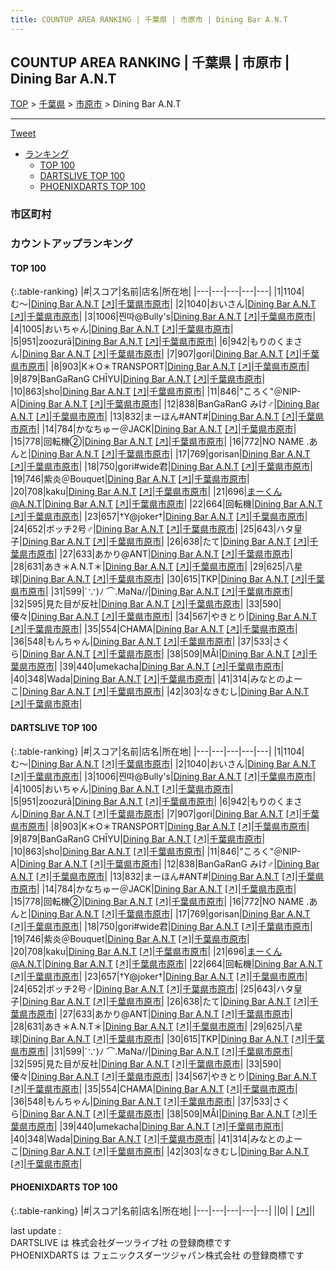 ```yaml
---
title: COUNTUP AREA RANKING | 千葉県 | 市原市 | Dining Bar A.N.T
---
```

## COUNTUP AREA RANKING | 千葉県 | 市原市 | Dining Bar A.N.T

[TOP](/darts/rank/) > [千葉県](/darts/rank/千葉県/) > [市原市](/darts/rank/千葉県/市原市/) > Dining Bar A.N.T

___

<a href="https://twitter.com/share?ref_src=twsrc%5Etfw" data-text="COUNTUP AREA RANKING | 千葉県市原市Dining Bar A.N.T" class="twitter-share-button" data-hashtags="DARTSLIVE,PHOENIXDARTS,darts,ダーツ" data-show-count="false">Tweet</a>

* [ランキング](#カウントアップランキング)
    * [TOP 100](#top-100)
    * [DARTSLIVE TOP 100](#dartslive-top-100)
    * [PHOENIXDARTS TOP 100](#phoenixdarts-top-100)

### 市区町村

<ul>

</ul>

### カウントアップランキング

#### TOP 100



{:.table-ranking}
|#|スコア|名前|店名|所在地|
|---|---|---|---|---|
|1|1104|<span class="rank-name-dl">む〜</span>|<a href="/darts/rank/shops/3fd50955979d3fac0d9b047a20a7ba1e.html">Dining Bar A.N.T</a> <a href="https://search.dartslive.com/jp/shop/3fd50955979d3fac0d9b047a20a7ba1e">[↗]</a>|<a href="/darts/rank/千葉県/市原市">千葉県市原市</a>|
|2|1040|<span class="rank-name-dl">おいさん</span>|<a href="/darts/rank/shops/3fd50955979d3fac0d9b047a20a7ba1e.html">Dining Bar A.N.T</a> <a href="https://search.dartslive.com/jp/shop/3fd50955979d3fac0d9b047a20a7ba1e">[↗]</a>|<a href="/darts/rank/千葉県/市原市">千葉県市原市</a>|
|3|1006|<span class="rank-name-dl">찐따@Bully&#x27;s</span>|<a href="/darts/rank/shops/3fd50955979d3fac0d9b047a20a7ba1e.html">Dining Bar A.N.T</a> <a href="https://search.dartslive.com/jp/shop/3fd50955979d3fac0d9b047a20a7ba1e">[↗]</a>|<a href="/darts/rank/千葉県/市原市">千葉県市原市</a>|
|4|1005|<span class="rank-name-dl">おいちゃん</span>|<a href="/darts/rank/shops/3fd50955979d3fac0d9b047a20a7ba1e.html">Dining Bar A.N.T</a> <a href="https://search.dartslive.com/jp/shop/3fd50955979d3fac0d9b047a20a7ba1e">[↗]</a>|<a href="/darts/rank/千葉県/市原市">千葉県市原市</a>|
|5|951|<span class="rank-name-dl">zoozurā</span>|<a href="/darts/rank/shops/3fd50955979d3fac0d9b047a20a7ba1e.html">Dining Bar A.N.T</a> <a href="https://search.dartslive.com/jp/shop/3fd50955979d3fac0d9b047a20a7ba1e">[↗]</a>|<a href="/darts/rank/千葉県/市原市">千葉県市原市</a>|
|6|942|<span class="rank-name-dl">もりのくまさん</span>|<a href="/darts/rank/shops/3fd50955979d3fac0d9b047a20a7ba1e.html">Dining Bar A.N.T</a> <a href="https://search.dartslive.com/jp/shop/3fd50955979d3fac0d9b047a20a7ba1e">[↗]</a>|<a href="/darts/rank/千葉県/市原市">千葉県市原市</a>|
|7|907|<span class="rank-name-dl">gori</span>|<a href="/darts/rank/shops/3fd50955979d3fac0d9b047a20a7ba1e.html">Dining Bar A.N.T</a> <a href="https://search.dartslive.com/jp/shop/3fd50955979d3fac0d9b047a20a7ba1e">[↗]</a>|<a href="/darts/rank/千葉県/市原市">千葉県市原市</a>|
|8|903|<span class="rank-name-dl">K＊O＊TRANSPORT</span>|<a href="/darts/rank/shops/3fd50955979d3fac0d9b047a20a7ba1e.html">Dining Bar A.N.T</a> <a href="https://search.dartslive.com/jp/shop/3fd50955979d3fac0d9b047a20a7ba1e">[↗]</a>|<a href="/darts/rank/千葉県/市原市">千葉県市原市</a>|
|9|879|<span class="rank-name-dl">BanGaRanG CHĪYU</span>|<a href="/darts/rank/shops/3fd50955979d3fac0d9b047a20a7ba1e.html">Dining Bar A.N.T</a> <a href="https://search.dartslive.com/jp/shop/3fd50955979d3fac0d9b047a20a7ba1e">[↗]</a>|<a href="/darts/rank/千葉県/市原市">千葉県市原市</a>|
|10|863|<span class="rank-name-dl">sho</span>|<a href="/darts/rank/shops/3fd50955979d3fac0d9b047a20a7ba1e.html">Dining Bar A.N.T</a> <a href="https://search.dartslive.com/jp/shop/3fd50955979d3fac0d9b047a20a7ba1e">[↗]</a>|<a href="/darts/rank/千葉県/市原市">千葉県市原市</a>|
|11|846|<span class="rank-name-dl">&quot;ころく&quot;＠NIP-A</span>|<a href="/darts/rank/shops/3fd50955979d3fac0d9b047a20a7ba1e.html">Dining Bar A.N.T</a> <a href="https://search.dartslive.com/jp/shop/3fd50955979d3fac0d9b047a20a7ba1e">[↗]</a>|<a href="/darts/rank/千葉県/市原市">千葉県市原市</a>|
|12|838|<span class="rank-name-dl">BanGaRanG みけ♂</span>|<a href="/darts/rank/shops/3fd50955979d3fac0d9b047a20a7ba1e.html">Dining Bar A.N.T</a> <a href="https://search.dartslive.com/jp/shop/3fd50955979d3fac0d9b047a20a7ba1e">[↗]</a>|<a href="/darts/rank/千葉県/市原市">千葉県市原市</a>|
|13|832|<span class="rank-name-dl">まーほん#ANT#</span>|<a href="/darts/rank/shops/3fd50955979d3fac0d9b047a20a7ba1e.html">Dining Bar A.N.T</a> <a href="https://search.dartslive.com/jp/shop/3fd50955979d3fac0d9b047a20a7ba1e">[↗]</a>|<a href="/darts/rank/千葉県/市原市">千葉県市原市</a>|
|14|784|<span class="rank-name-dl">かなちゅー＠JACK</span>|<a href="/darts/rank/shops/3fd50955979d3fac0d9b047a20a7ba1e.html">Dining Bar A.N.T</a> <a href="https://search.dartslive.com/jp/shop/3fd50955979d3fac0d9b047a20a7ba1e">[↗]</a>|<a href="/darts/rank/千葉県/市原市">千葉県市原市</a>|
|15|778|<span class="rank-name-dl">回転機②</span>|<a href="/darts/rank/shops/3fd50955979d3fac0d9b047a20a7ba1e.html">Dining Bar A.N.T</a> <a href="https://search.dartslive.com/jp/shop/3fd50955979d3fac0d9b047a20a7ba1e">[↗]</a>|<a href="/darts/rank/千葉県/市原市">千葉県市原市</a>|
|16|772|<span class="rank-name-dl">NO NAME .あんと</span>|<a href="/darts/rank/shops/3fd50955979d3fac0d9b047a20a7ba1e.html">Dining Bar A.N.T</a> <a href="https://search.dartslive.com/jp/shop/3fd50955979d3fac0d9b047a20a7ba1e">[↗]</a>|<a href="/darts/rank/千葉県/市原市">千葉県市原市</a>|
|17|769|<span class="rank-name-dl">gorisan</span>|<a href="/darts/rank/shops/3fd50955979d3fac0d9b047a20a7ba1e.html">Dining Bar A.N.T</a> <a href="https://search.dartslive.com/jp/shop/3fd50955979d3fac0d9b047a20a7ba1e">[↗]</a>|<a href="/darts/rank/千葉県/市原市">千葉県市原市</a>|
|18|750|<span class="rank-name-dl">gori#wide君</span>|<a href="/darts/rank/shops/3fd50955979d3fac0d9b047a20a7ba1e.html">Dining Bar A.N.T</a> <a href="https://search.dartslive.com/jp/shop/3fd50955979d3fac0d9b047a20a7ba1e">[↗]</a>|<a href="/darts/rank/千葉県/市原市">千葉県市原市</a>|
|19|746|<span class="rank-name-dl">紫炎＠Bouquet</span>|<a href="/darts/rank/shops/3fd50955979d3fac0d9b047a20a7ba1e.html">Dining Bar A.N.T</a> <a href="https://search.dartslive.com/jp/shop/3fd50955979d3fac0d9b047a20a7ba1e">[↗]</a>|<a href="/darts/rank/千葉県/市原市">千葉県市原市</a>|
|20|708|<span class="rank-name-dl">kaku</span>|<a href="/darts/rank/shops/3fd50955979d3fac0d9b047a20a7ba1e.html">Dining Bar A.N.T</a> <a href="https://search.dartslive.com/jp/shop/3fd50955979d3fac0d9b047a20a7ba1e">[↗]</a>|<a href="/darts/rank/千葉県/市原市">千葉県市原市</a>|
|21|696|<span class="rank-name-dl">まーくん@A.N.T</span>|<a href="/darts/rank/shops/3fd50955979d3fac0d9b047a20a7ba1e.html">Dining Bar A.N.T</a> <a href="https://search.dartslive.com/jp/shop/3fd50955979d3fac0d9b047a20a7ba1e">[↗]</a>|<a href="/darts/rank/千葉県/市原市">千葉県市原市</a>|
|22|664|<span class="rank-name-dl">回転機</span>|<a href="/darts/rank/shops/3fd50955979d3fac0d9b047a20a7ba1e.html">Dining Bar A.N.T</a> <a href="https://search.dartslive.com/jp/shop/3fd50955979d3fac0d9b047a20a7ba1e">[↗]</a>|<a href="/darts/rank/千葉県/市原市">千葉県市原市</a>|
|23|657|<span class="rank-name-dl">†Y@joker†</span>|<a href="/darts/rank/shops/3fd50955979d3fac0d9b047a20a7ba1e.html">Dining Bar A.N.T</a> <a href="https://search.dartslive.com/jp/shop/3fd50955979d3fac0d9b047a20a7ba1e">[↗]</a>|<a href="/darts/rank/千葉県/市原市">千葉県市原市</a>|
|24|652|<span class="rank-name-dl">ボッチ2号♂</span>|<a href="/darts/rank/shops/3fd50955979d3fac0d9b047a20a7ba1e.html">Dining Bar A.N.T</a> <a href="https://search.dartslive.com/jp/shop/3fd50955979d3fac0d9b047a20a7ba1e">[↗]</a>|<a href="/darts/rank/千葉県/市原市">千葉県市原市</a>|
|25|643|<span class="rank-name-dl">ハタ皇子</span>|<a href="/darts/rank/shops/3fd50955979d3fac0d9b047a20a7ba1e.html">Dining Bar A.N.T</a> <a href="https://search.dartslive.com/jp/shop/3fd50955979d3fac0d9b047a20a7ba1e">[↗]</a>|<a href="/darts/rank/千葉県/市原市">千葉県市原市</a>|
|26|638|<span class="rank-name-dl">たて</span>|<a href="/darts/rank/shops/3fd50955979d3fac0d9b047a20a7ba1e.html">Dining Bar A.N.T</a> <a href="https://search.dartslive.com/jp/shop/3fd50955979d3fac0d9b047a20a7ba1e">[↗]</a>|<a href="/darts/rank/千葉県/市原市">千葉県市原市</a>|
|27|633|<span class="rank-name-dl">あかり@ANT</span>|<a href="/darts/rank/shops/3fd50955979d3fac0d9b047a20a7ba1e.html">Dining Bar A.N.T</a> <a href="https://search.dartslive.com/jp/shop/3fd50955979d3fac0d9b047a20a7ba1e">[↗]</a>|<a href="/darts/rank/千葉県/市原市">千葉県市原市</a>|
|28|631|<span class="rank-name-dl">あき＊A.N.T＊</span>|<a href="/darts/rank/shops/3fd50955979d3fac0d9b047a20a7ba1e.html">Dining Bar A.N.T</a> <a href="https://search.dartslive.com/jp/shop/3fd50955979d3fac0d9b047a20a7ba1e">[↗]</a>|<a href="/darts/rank/千葉県/市原市">千葉県市原市</a>|
|29|625|<span class="rank-name-dl">八星球</span>|<a href="/darts/rank/shops/3fd50955979d3fac0d9b047a20a7ba1e.html">Dining Bar A.N.T</a> <a href="https://search.dartslive.com/jp/shop/3fd50955979d3fac0d9b047a20a7ba1e">[↗]</a>|<a href="/darts/rank/千葉県/市原市">千葉県市原市</a>|
|30|615|<span class="rank-name-dl">TKP</span>|<a href="/darts/rank/shops/3fd50955979d3fac0d9b047a20a7ba1e.html">Dining Bar A.N.T</a> <a href="https://search.dartslive.com/jp/shop/3fd50955979d3fac0d9b047a20a7ba1e">[↗]</a>|<a href="/darts/rank/千葉県/市原市">千葉県市原市</a>|
|31|599|<span class="rank-name-dl">´∵)ﾉ ⌒.MaNa//</span>|<a href="/darts/rank/shops/3fd50955979d3fac0d9b047a20a7ba1e.html">Dining Bar A.N.T</a> <a href="https://search.dartslive.com/jp/shop/3fd50955979d3fac0d9b047a20a7ba1e">[↗]</a>|<a href="/darts/rank/千葉県/市原市">千葉県市原市</a>|
|32|595|<span class="rank-name-dl">見た目が反社</span>|<a href="/darts/rank/shops/3fd50955979d3fac0d9b047a20a7ba1e.html">Dining Bar A.N.T</a> <a href="https://search.dartslive.com/jp/shop/3fd50955979d3fac0d9b047a20a7ba1e">[↗]</a>|<a href="/darts/rank/千葉県/市原市">千葉県市原市</a>|
|33|590|<span class="rank-name-dl">優々</span>|<a href="/darts/rank/shops/3fd50955979d3fac0d9b047a20a7ba1e.html">Dining Bar A.N.T</a> <a href="https://search.dartslive.com/jp/shop/3fd50955979d3fac0d9b047a20a7ba1e">[↗]</a>|<a href="/darts/rank/千葉県/市原市">千葉県市原市</a>|
|34|567|<span class="rank-name-dl">やきとり</span>|<a href="/darts/rank/shops/3fd50955979d3fac0d9b047a20a7ba1e.html">Dining Bar A.N.T</a> <a href="https://search.dartslive.com/jp/shop/3fd50955979d3fac0d9b047a20a7ba1e">[↗]</a>|<a href="/darts/rank/千葉県/市原市">千葉県市原市</a>|
|35|554|<span class="rank-name-dl">CHAMA</span>|<a href="/darts/rank/shops/3fd50955979d3fac0d9b047a20a7ba1e.html">Dining Bar A.N.T</a> <a href="https://search.dartslive.com/jp/shop/3fd50955979d3fac0d9b047a20a7ba1e">[↗]</a>|<a href="/darts/rank/千葉県/市原市">千葉県市原市</a>|
|36|548|<span class="rank-name-dl">もんちゃん</span>|<a href="/darts/rank/shops/3fd50955979d3fac0d9b047a20a7ba1e.html">Dining Bar A.N.T</a> <a href="https://search.dartslive.com/jp/shop/3fd50955979d3fac0d9b047a20a7ba1e">[↗]</a>|<a href="/darts/rank/千葉県/市原市">千葉県市原市</a>|
|37|533|<span class="rank-name-dl">さくら</span>|<a href="/darts/rank/shops/3fd50955979d3fac0d9b047a20a7ba1e.html">Dining Bar A.N.T</a> <a href="https://search.dartslive.com/jp/shop/3fd50955979d3fac0d9b047a20a7ba1e">[↗]</a>|<a href="/darts/rank/千葉県/市原市">千葉県市原市</a>|
|38|509|<span class="rank-name-dl">MÅI</span>|<a href="/darts/rank/shops/3fd50955979d3fac0d9b047a20a7ba1e.html">Dining Bar A.N.T</a> <a href="https://search.dartslive.com/jp/shop/3fd50955979d3fac0d9b047a20a7ba1e">[↗]</a>|<a href="/darts/rank/千葉県/市原市">千葉県市原市</a>|
|39|440|<span class="rank-name-dl">umekacha</span>|<a href="/darts/rank/shops/3fd50955979d3fac0d9b047a20a7ba1e.html">Dining Bar A.N.T</a> <a href="https://search.dartslive.com/jp/shop/3fd50955979d3fac0d9b047a20a7ba1e">[↗]</a>|<a href="/darts/rank/千葉県/市原市">千葉県市原市</a>|
|40|348|<span class="rank-name-dl">Wada</span>|<a href="/darts/rank/shops/3fd50955979d3fac0d9b047a20a7ba1e.html">Dining Bar A.N.T</a> <a href="https://search.dartslive.com/jp/shop/3fd50955979d3fac0d9b047a20a7ba1e">[↗]</a>|<a href="/darts/rank/千葉県/市原市">千葉県市原市</a>|
|41|314|<span class="rank-name-dl">みなとのよーこ</span>|<a href="/darts/rank/shops/3fd50955979d3fac0d9b047a20a7ba1e.html">Dining Bar A.N.T</a> <a href="https://search.dartslive.com/jp/shop/3fd50955979d3fac0d9b047a20a7ba1e">[↗]</a>|<a href="/darts/rank/千葉県/市原市">千葉県市原市</a>|
|42|303|<span class="rank-name-dl">なきむし</span>|<a href="/darts/rank/shops/3fd50955979d3fac0d9b047a20a7ba1e.html">Dining Bar A.N.T</a> <a href="https://search.dartslive.com/jp/shop/3fd50955979d3fac0d9b047a20a7ba1e">[↗]</a>|<a href="/darts/rank/千葉県/市原市">千葉県市原市</a>|


#### DARTSLIVE TOP 100



{:.table-ranking}
|#|スコア|名前|店名|所在地|
|---|---|---|---|---|
|1|1104|<span class="rank-name-dl">む〜</span>|<a href="/darts/rank/shops/3fd50955979d3fac0d9b047a20a7ba1e.html">Dining Bar A.N.T</a> <a href="https://search.dartslive.com/jp/shop/3fd50955979d3fac0d9b047a20a7ba1e">[↗]</a>|<a href="/darts/rank/千葉県/市原市">千葉県市原市</a>|
|2|1040|<span class="rank-name-dl">おいさん</span>|<a href="/darts/rank/shops/3fd50955979d3fac0d9b047a20a7ba1e.html">Dining Bar A.N.T</a> <a href="https://search.dartslive.com/jp/shop/3fd50955979d3fac0d9b047a20a7ba1e">[↗]</a>|<a href="/darts/rank/千葉県/市原市">千葉県市原市</a>|
|3|1006|<span class="rank-name-dl">찐따@Bully&#x27;s</span>|<a href="/darts/rank/shops/3fd50955979d3fac0d9b047a20a7ba1e.html">Dining Bar A.N.T</a> <a href="https://search.dartslive.com/jp/shop/3fd50955979d3fac0d9b047a20a7ba1e">[↗]</a>|<a href="/darts/rank/千葉県/市原市">千葉県市原市</a>|
|4|1005|<span class="rank-name-dl">おいちゃん</span>|<a href="/darts/rank/shops/3fd50955979d3fac0d9b047a20a7ba1e.html">Dining Bar A.N.T</a> <a href="https://search.dartslive.com/jp/shop/3fd50955979d3fac0d9b047a20a7ba1e">[↗]</a>|<a href="/darts/rank/千葉県/市原市">千葉県市原市</a>|
|5|951|<span class="rank-name-dl">zoozurā</span>|<a href="/darts/rank/shops/3fd50955979d3fac0d9b047a20a7ba1e.html">Dining Bar A.N.T</a> <a href="https://search.dartslive.com/jp/shop/3fd50955979d3fac0d9b047a20a7ba1e">[↗]</a>|<a href="/darts/rank/千葉県/市原市">千葉県市原市</a>|
|6|942|<span class="rank-name-dl">もりのくまさん</span>|<a href="/darts/rank/shops/3fd50955979d3fac0d9b047a20a7ba1e.html">Dining Bar A.N.T</a> <a href="https://search.dartslive.com/jp/shop/3fd50955979d3fac0d9b047a20a7ba1e">[↗]</a>|<a href="/darts/rank/千葉県/市原市">千葉県市原市</a>|
|7|907|<span class="rank-name-dl">gori</span>|<a href="/darts/rank/shops/3fd50955979d3fac0d9b047a20a7ba1e.html">Dining Bar A.N.T</a> <a href="https://search.dartslive.com/jp/shop/3fd50955979d3fac0d9b047a20a7ba1e">[↗]</a>|<a href="/darts/rank/千葉県/市原市">千葉県市原市</a>|
|8|903|<span class="rank-name-dl">K＊O＊TRANSPORT</span>|<a href="/darts/rank/shops/3fd50955979d3fac0d9b047a20a7ba1e.html">Dining Bar A.N.T</a> <a href="https://search.dartslive.com/jp/shop/3fd50955979d3fac0d9b047a20a7ba1e">[↗]</a>|<a href="/darts/rank/千葉県/市原市">千葉県市原市</a>|
|9|879|<span class="rank-name-dl">BanGaRanG CHĪYU</span>|<a href="/darts/rank/shops/3fd50955979d3fac0d9b047a20a7ba1e.html">Dining Bar A.N.T</a> <a href="https://search.dartslive.com/jp/shop/3fd50955979d3fac0d9b047a20a7ba1e">[↗]</a>|<a href="/darts/rank/千葉県/市原市">千葉県市原市</a>|
|10|863|<span class="rank-name-dl">sho</span>|<a href="/darts/rank/shops/3fd50955979d3fac0d9b047a20a7ba1e.html">Dining Bar A.N.T</a> <a href="https://search.dartslive.com/jp/shop/3fd50955979d3fac0d9b047a20a7ba1e">[↗]</a>|<a href="/darts/rank/千葉県/市原市">千葉県市原市</a>|
|11|846|<span class="rank-name-dl">&quot;ころく&quot;＠NIP-A</span>|<a href="/darts/rank/shops/3fd50955979d3fac0d9b047a20a7ba1e.html">Dining Bar A.N.T</a> <a href="https://search.dartslive.com/jp/shop/3fd50955979d3fac0d9b047a20a7ba1e">[↗]</a>|<a href="/darts/rank/千葉県/市原市">千葉県市原市</a>|
|12|838|<span class="rank-name-dl">BanGaRanG みけ♂</span>|<a href="/darts/rank/shops/3fd50955979d3fac0d9b047a20a7ba1e.html">Dining Bar A.N.T</a> <a href="https://search.dartslive.com/jp/shop/3fd50955979d3fac0d9b047a20a7ba1e">[↗]</a>|<a href="/darts/rank/千葉県/市原市">千葉県市原市</a>|
|13|832|<span class="rank-name-dl">まーほん#ANT#</span>|<a href="/darts/rank/shops/3fd50955979d3fac0d9b047a20a7ba1e.html">Dining Bar A.N.T</a> <a href="https://search.dartslive.com/jp/shop/3fd50955979d3fac0d9b047a20a7ba1e">[↗]</a>|<a href="/darts/rank/千葉県/市原市">千葉県市原市</a>|
|14|784|<span class="rank-name-dl">かなちゅー＠JACK</span>|<a href="/darts/rank/shops/3fd50955979d3fac0d9b047a20a7ba1e.html">Dining Bar A.N.T</a> <a href="https://search.dartslive.com/jp/shop/3fd50955979d3fac0d9b047a20a7ba1e">[↗]</a>|<a href="/darts/rank/千葉県/市原市">千葉県市原市</a>|
|15|778|<span class="rank-name-dl">回転機②</span>|<a href="/darts/rank/shops/3fd50955979d3fac0d9b047a20a7ba1e.html">Dining Bar A.N.T</a> <a href="https://search.dartslive.com/jp/shop/3fd50955979d3fac0d9b047a20a7ba1e">[↗]</a>|<a href="/darts/rank/千葉県/市原市">千葉県市原市</a>|
|16|772|<span class="rank-name-dl">NO NAME .あんと</span>|<a href="/darts/rank/shops/3fd50955979d3fac0d9b047a20a7ba1e.html">Dining Bar A.N.T</a> <a href="https://search.dartslive.com/jp/shop/3fd50955979d3fac0d9b047a20a7ba1e">[↗]</a>|<a href="/darts/rank/千葉県/市原市">千葉県市原市</a>|
|17|769|<span class="rank-name-dl">gorisan</span>|<a href="/darts/rank/shops/3fd50955979d3fac0d9b047a20a7ba1e.html">Dining Bar A.N.T</a> <a href="https://search.dartslive.com/jp/shop/3fd50955979d3fac0d9b047a20a7ba1e">[↗]</a>|<a href="/darts/rank/千葉県/市原市">千葉県市原市</a>|
|18|750|<span class="rank-name-dl">gori#wide君</span>|<a href="/darts/rank/shops/3fd50955979d3fac0d9b047a20a7ba1e.html">Dining Bar A.N.T</a> <a href="https://search.dartslive.com/jp/shop/3fd50955979d3fac0d9b047a20a7ba1e">[↗]</a>|<a href="/darts/rank/千葉県/市原市">千葉県市原市</a>|
|19|746|<span class="rank-name-dl">紫炎＠Bouquet</span>|<a href="/darts/rank/shops/3fd50955979d3fac0d9b047a20a7ba1e.html">Dining Bar A.N.T</a> <a href="https://search.dartslive.com/jp/shop/3fd50955979d3fac0d9b047a20a7ba1e">[↗]</a>|<a href="/darts/rank/千葉県/市原市">千葉県市原市</a>|
|20|708|<span class="rank-name-dl">kaku</span>|<a href="/darts/rank/shops/3fd50955979d3fac0d9b047a20a7ba1e.html">Dining Bar A.N.T</a> <a href="https://search.dartslive.com/jp/shop/3fd50955979d3fac0d9b047a20a7ba1e">[↗]</a>|<a href="/darts/rank/千葉県/市原市">千葉県市原市</a>|
|21|696|<span class="rank-name-dl">まーくん@A.N.T</span>|<a href="/darts/rank/shops/3fd50955979d3fac0d9b047a20a7ba1e.html">Dining Bar A.N.T</a> <a href="https://search.dartslive.com/jp/shop/3fd50955979d3fac0d9b047a20a7ba1e">[↗]</a>|<a href="/darts/rank/千葉県/市原市">千葉県市原市</a>|
|22|664|<span class="rank-name-dl">回転機</span>|<a href="/darts/rank/shops/3fd50955979d3fac0d9b047a20a7ba1e.html">Dining Bar A.N.T</a> <a href="https://search.dartslive.com/jp/shop/3fd50955979d3fac0d9b047a20a7ba1e">[↗]</a>|<a href="/darts/rank/千葉県/市原市">千葉県市原市</a>|
|23|657|<span class="rank-name-dl">†Y@joker†</span>|<a href="/darts/rank/shops/3fd50955979d3fac0d9b047a20a7ba1e.html">Dining Bar A.N.T</a> <a href="https://search.dartslive.com/jp/shop/3fd50955979d3fac0d9b047a20a7ba1e">[↗]</a>|<a href="/darts/rank/千葉県/市原市">千葉県市原市</a>|
|24|652|<span class="rank-name-dl">ボッチ2号♂</span>|<a href="/darts/rank/shops/3fd50955979d3fac0d9b047a20a7ba1e.html">Dining Bar A.N.T</a> <a href="https://search.dartslive.com/jp/shop/3fd50955979d3fac0d9b047a20a7ba1e">[↗]</a>|<a href="/darts/rank/千葉県/市原市">千葉県市原市</a>|
|25|643|<span class="rank-name-dl">ハタ皇子</span>|<a href="/darts/rank/shops/3fd50955979d3fac0d9b047a20a7ba1e.html">Dining Bar A.N.T</a> <a href="https://search.dartslive.com/jp/shop/3fd50955979d3fac0d9b047a20a7ba1e">[↗]</a>|<a href="/darts/rank/千葉県/市原市">千葉県市原市</a>|
|26|638|<span class="rank-name-dl">たて</span>|<a href="/darts/rank/shops/3fd50955979d3fac0d9b047a20a7ba1e.html">Dining Bar A.N.T</a> <a href="https://search.dartslive.com/jp/shop/3fd50955979d3fac0d9b047a20a7ba1e">[↗]</a>|<a href="/darts/rank/千葉県/市原市">千葉県市原市</a>|
|27|633|<span class="rank-name-dl">あかり@ANT</span>|<a href="/darts/rank/shops/3fd50955979d3fac0d9b047a20a7ba1e.html">Dining Bar A.N.T</a> <a href="https://search.dartslive.com/jp/shop/3fd50955979d3fac0d9b047a20a7ba1e">[↗]</a>|<a href="/darts/rank/千葉県/市原市">千葉県市原市</a>|
|28|631|<span class="rank-name-dl">あき＊A.N.T＊</span>|<a href="/darts/rank/shops/3fd50955979d3fac0d9b047a20a7ba1e.html">Dining Bar A.N.T</a> <a href="https://search.dartslive.com/jp/shop/3fd50955979d3fac0d9b047a20a7ba1e">[↗]</a>|<a href="/darts/rank/千葉県/市原市">千葉県市原市</a>|
|29|625|<span class="rank-name-dl">八星球</span>|<a href="/darts/rank/shops/3fd50955979d3fac0d9b047a20a7ba1e.html">Dining Bar A.N.T</a> <a href="https://search.dartslive.com/jp/shop/3fd50955979d3fac0d9b047a20a7ba1e">[↗]</a>|<a href="/darts/rank/千葉県/市原市">千葉県市原市</a>|
|30|615|<span class="rank-name-dl">TKP</span>|<a href="/darts/rank/shops/3fd50955979d3fac0d9b047a20a7ba1e.html">Dining Bar A.N.T</a> <a href="https://search.dartslive.com/jp/shop/3fd50955979d3fac0d9b047a20a7ba1e">[↗]</a>|<a href="/darts/rank/千葉県/市原市">千葉県市原市</a>|
|31|599|<span class="rank-name-dl">´∵)ﾉ ⌒.MaNa//</span>|<a href="/darts/rank/shops/3fd50955979d3fac0d9b047a20a7ba1e.html">Dining Bar A.N.T</a> <a href="https://search.dartslive.com/jp/shop/3fd50955979d3fac0d9b047a20a7ba1e">[↗]</a>|<a href="/darts/rank/千葉県/市原市">千葉県市原市</a>|
|32|595|<span class="rank-name-dl">見た目が反社</span>|<a href="/darts/rank/shops/3fd50955979d3fac0d9b047a20a7ba1e.html">Dining Bar A.N.T</a> <a href="https://search.dartslive.com/jp/shop/3fd50955979d3fac0d9b047a20a7ba1e">[↗]</a>|<a href="/darts/rank/千葉県/市原市">千葉県市原市</a>|
|33|590|<span class="rank-name-dl">優々</span>|<a href="/darts/rank/shops/3fd50955979d3fac0d9b047a20a7ba1e.html">Dining Bar A.N.T</a> <a href="https://search.dartslive.com/jp/shop/3fd50955979d3fac0d9b047a20a7ba1e">[↗]</a>|<a href="/darts/rank/千葉県/市原市">千葉県市原市</a>|
|34|567|<span class="rank-name-dl">やきとり</span>|<a href="/darts/rank/shops/3fd50955979d3fac0d9b047a20a7ba1e.html">Dining Bar A.N.T</a> <a href="https://search.dartslive.com/jp/shop/3fd50955979d3fac0d9b047a20a7ba1e">[↗]</a>|<a href="/darts/rank/千葉県/市原市">千葉県市原市</a>|
|35|554|<span class="rank-name-dl">CHAMA</span>|<a href="/darts/rank/shops/3fd50955979d3fac0d9b047a20a7ba1e.html">Dining Bar A.N.T</a> <a href="https://search.dartslive.com/jp/shop/3fd50955979d3fac0d9b047a20a7ba1e">[↗]</a>|<a href="/darts/rank/千葉県/市原市">千葉県市原市</a>|
|36|548|<span class="rank-name-dl">もんちゃん</span>|<a href="/darts/rank/shops/3fd50955979d3fac0d9b047a20a7ba1e.html">Dining Bar A.N.T</a> <a href="https://search.dartslive.com/jp/shop/3fd50955979d3fac0d9b047a20a7ba1e">[↗]</a>|<a href="/darts/rank/千葉県/市原市">千葉県市原市</a>|
|37|533|<span class="rank-name-dl">さくら</span>|<a href="/darts/rank/shops/3fd50955979d3fac0d9b047a20a7ba1e.html">Dining Bar A.N.T</a> <a href="https://search.dartslive.com/jp/shop/3fd50955979d3fac0d9b047a20a7ba1e">[↗]</a>|<a href="/darts/rank/千葉県/市原市">千葉県市原市</a>|
|38|509|<span class="rank-name-dl">MÅI</span>|<a href="/darts/rank/shops/3fd50955979d3fac0d9b047a20a7ba1e.html">Dining Bar A.N.T</a> <a href="https://search.dartslive.com/jp/shop/3fd50955979d3fac0d9b047a20a7ba1e">[↗]</a>|<a href="/darts/rank/千葉県/市原市">千葉県市原市</a>|
|39|440|<span class="rank-name-dl">umekacha</span>|<a href="/darts/rank/shops/3fd50955979d3fac0d9b047a20a7ba1e.html">Dining Bar A.N.T</a> <a href="https://search.dartslive.com/jp/shop/3fd50955979d3fac0d9b047a20a7ba1e">[↗]</a>|<a href="/darts/rank/千葉県/市原市">千葉県市原市</a>|
|40|348|<span class="rank-name-dl">Wada</span>|<a href="/darts/rank/shops/3fd50955979d3fac0d9b047a20a7ba1e.html">Dining Bar A.N.T</a> <a href="https://search.dartslive.com/jp/shop/3fd50955979d3fac0d9b047a20a7ba1e">[↗]</a>|<a href="/darts/rank/千葉県/市原市">千葉県市原市</a>|
|41|314|<span class="rank-name-dl">みなとのよーこ</span>|<a href="/darts/rank/shops/3fd50955979d3fac0d9b047a20a7ba1e.html">Dining Bar A.N.T</a> <a href="https://search.dartslive.com/jp/shop/3fd50955979d3fac0d9b047a20a7ba1e">[↗]</a>|<a href="/darts/rank/千葉県/市原市">千葉県市原市</a>|
|42|303|<span class="rank-name-dl">なきむし</span>|<a href="/darts/rank/shops/3fd50955979d3fac0d9b047a20a7ba1e.html">Dining Bar A.N.T</a> <a href="https://search.dartslive.com/jp/shop/3fd50955979d3fac0d9b047a20a7ba1e">[↗]</a>|<a href="/darts/rank/千葉県/市原市">千葉県市原市</a>|


#### PHOENIXDARTS TOP 100



{:.table-ranking}
|#|スコア|名前|店名|所在地|
|---|---|---|---|---|
||0|<span class="rank-name-dl"> </span>|<a href="/darts/rank/shops/.html"></a> <a href="">[↗]</a>|<a href="/darts/rank//"></a>|


<div class="footer border-top border-gray-light mt-5 pt-3 text-right text-gray">
    last update : <span style="font-weight: italic" id="foot_last_modified"></span><br />
    DARTSLIVE は 株式会社ダーツライブ社 の登録商標です<br />
    PHOENIXDARTS は フェニックスダーツジャパン株式会社 の登録商標です<br />
</div>

<script src="https://cdnjs.cloudflare.com/ajax/libs/jquery.tablesorter/2.31.3/js/jquery.tablesorter.min.js" integrity="sha512-qzgd5cYSZcosqpzpn7zF2ZId8f/8CHmFKZ8j7mU4OUXTNRd5g+ZHBPsgKEwoqxCtdQvExE5LprwwPAgoicguNg==" crossorigin="anonymous" referrerpolicy="no-referrer"></script>
<link rel="stylesheet" href="https://cdnjs.cloudflare.com/ajax/libs/jquery.tablesorter/2.31.3/css/theme.default.min.css" integrity="sha512-wghhOJkjQX0Lh3NSWvNKeZ0ZpNn+SPVXX1Qyc9OCaogADktxrBiBdKGDoqVUOyhStvMBmJQ8ZdMHiR3wuEq8+w==" crossorigin="anonymous" referrerpolicy="no-referrer" />
<script>
$(function() {
    $(".table-ranking").tablesorter({sortList:[[0, 0]]});
    $("#foot_last_modified").text(formatDate(new Date(document.lastModified), 'yyyy-MM-dd HH:mm:ss'));
});
</script>

<script async src="https://platform.twitter.com/widgets.js" charset="utf-8"></script>